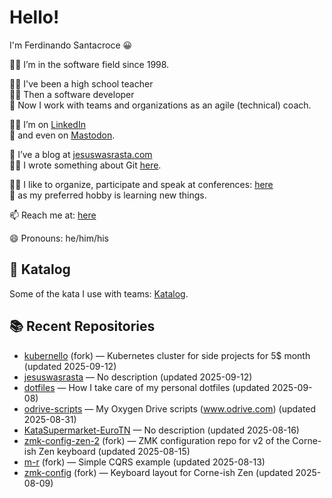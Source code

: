 # Hello!
I'm Ferdinando Santacroce 😀

👨‍💻 I’m in the software field since 1998.  

👨‍🏫 I've been a high school teacher  
👨‍💻 Then a software developer  
👲 Now I work with teams and organizations as an agile (technical) coach.  

👨‍💼 I’m on [LinkedIn](https://www.linkedin.com/in/ferdinandosantacroce/)  
🐘 and even on [Mastodon](https://mastodon.social/@ferdinandosantacroce).  

👯 I’ve a blog at [jesuswasrasta.com](https://jesuswasrasta.com)  
👨‍🎨 I wrote something about Git [here](https://jesuswasrasta.com/works/).  

👨‍🎤 I like to organize, participate and speak at conferences: [here](https://jesuswasrasta.com/talks/)  
📙 as my preferred hobby is learning new things.  

📫 Reach me at: [here](https://jesuswasrasta.com/about/)  

😄 Pronouns: he/him/his  

## 🥋 Katalog
Some of the kata I use with teams: [Katalog](https://github.com/stars/jesuswasrasta/lists/katalog).  

## 📚 Recent Repositories
<!-- RECENT-REPOS:START -->
- [kubernello](https://github.com/jesuswasrasta/kubernello) (fork) — Kubernetes cluster for side projects for 5$ month (updated 2025-09-12)
- [jesuswasrasta](https://github.com/jesuswasrasta/jesuswasrasta) — No description (updated 2025-09-12)
- [dotfiles](https://github.com/jesuswasrasta/dotfiles) — How I take care of my personal dotfiles (updated 2025-09-08)
- [odrive-scripts](https://github.com/jesuswasrasta/odrive-scripts) — My Oxygen Drive scripts (www.odrive.com) (updated 2025-08-31)
- [KataSupermarket-EuroTN](https://github.com/jesuswasrasta/KataSupermarket-EuroTN) — No description (updated 2025-08-16)
- [zmk-config-zen-2](https://github.com/jesuswasrasta/zmk-config-zen-2) (fork) — ZMK configuration repo for v2 of the Corne-ish Zen keyboard (updated 2025-08-15)
- [m-r](https://github.com/jesuswasrasta/m-r) (fork) — Simple CQRS example (updated 2025-08-13)
- [zmk-config](https://github.com/jesuswasrasta/zmk-config) (fork) — Keyboard layout for Corne-ish Zen (updated 2025-08-09)
<!-- RECENT-REPOS:END -->